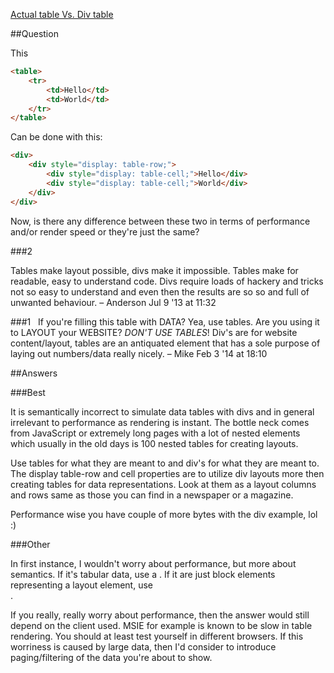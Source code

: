 ﻿[Actual table Vs. Div table](http://stackoverflow.com/questions/2617895/actual-table-vs-div-table)

##Question


This

```html
<table>
    <tr>
        <td>Hello</td>
        <td>World</td>
    </tr>
</table>
```

Can be done with this:

```html
<div>
    <div style="display: table-row;">
        <div style="display: table-cell;">Hello</div>
        <div style="display: table-cell;">World</div>
    </div>
</div>
```

Now, is there any difference between these two in terms of performance and/or render speed or they're just the same?


###2 

Tables make layout possible, divs make it impossible. Tables make for readable, easy to understand code.
Divs require loads of hackery and tricks not so easy to understand and even then the results are so so
and full of unwanted behaviour. – Anderson Jul 9 '13 at 11:32 

###1 
  
If you're filling this table with DATA? Yea, use tables. Are you using it to LAYOUT your WEBSITE? 
*DON'T USE TABLES*! Div's are for website content/layout, tables are an antiquated element that has a sole 
purpose of laying out numbers/data really nicely. – Mike Feb 3 '14 at 18:10 


##Answers 

###Best

It is semantically incorrect to simulate data tables with divs and in general irrelevant to performance as rendering is 
instant. The bottle neck comes from JavaScript or extremely long pages with a lot of nested elements which usually in the
 old days is 100 nested tables for creating layouts.

Use tables for what they are meant to and div's for what they are meant to. The display table-row and cell properties are
 to utilize div layouts more then creating tables for data representations. Look at them as a layout columns and rows same
 as those you can find in a newspaper or a magazine.

Performance wise you have couple of more bytes with the div example, lol :)

###Other

In first instance, I wouldn't worry about performance, but more about semantics. If it's tabular data, use a <table>. 
If it are just block elements representing a layout element, use <div>.

If you really, really worry about performance, then the answer would still depend on the client used.
 MSIE for example is known to be slow in table rendering. You should at least test yourself in different browsers.
If this worriness is caused by large data, then I'd consider to introduce paging/filtering of the data you're about to show.

